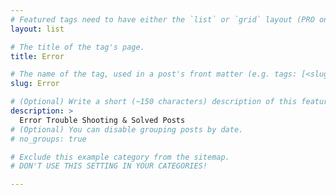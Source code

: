 ```yaml
---
# Featured tags need to have either the `list` or `grid` layout (PRO only).
layout: list

# The title of the tag's page.
title: Error

# The name of the tag, used in a post's front matter (e.g. tags: [<slug>]).
slug: Error

# (Optional) Write a short (~150 characters) description of this featured tag.
description: >
  Error Trouble Shooting & Solved Posts
# (Optional) You can disable grouping posts by date.
# no_groups: true

# Exclude this example category from the sitemap.
# DON'T USE THIS SETTING IN YOUR CATEGORIES!

---
```

